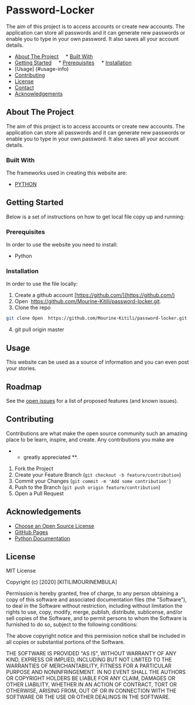# Password-Locker
The aim of this project is to access accounts or create new accounts. The application can store all passwords and it can generate new passwords or enable you to type in your own password. It also saves all your account details.
* [About The Project](#project-info)
    * [Built With](#built-info)
* [Getting Started](#start-info)
    * [Prerequisites](#prerequisites-info)
    * [Installation](#installation-info)
* [Usage] (#usage-info)
* [Contributing](#contributing-info)
* [License](#license-info)
* [Contact](#contact-info)
* [Acknowledgements](#acknowledgements-info)

## About The Project
The aim of this project is to access accounts or create new accounts. The application can store all passwords and it can generate new passwords or enable you to type in your own password. It also saves all your account details.
### Built With
The frameworks used in creating this website are:
* [PYTHON ](https://Python.com)


## Getting Started
Below is a set of instructions on how to get local file copy up and running:
### Prerequisites
In order to use the website you need to install:
* Python

### Installation
In order to use the file locally:
1. Create a github account [https://github.com/](https://github.com/)
2. Open  https://github.com/Mourine-Kitili/password-locker.git.
3. Clone the repo
```sh
git clone Open  https://github.com/Mourine-Kitili/password-locker.git
```
4. git pull origin master

## Usage
This website can be used as a source of information and you can even post your stories.

## Roadmap
See the [open issues](https://github.com/Mourine-Kitili/accountmanagement/issues) for a list of proposed features (and known issues).

## Contributing
Contributions are what make the open source community such an amazing place to be learn, inspire, and create. Any contributions you make are
* * greatly appreciated **.
1. Fork the Project
2. Create your Feature Branch (`git checkout -b feature/contribution`)
3. Commit your Changes (`git commit -m 'Add some contribution'`)
4. Push to the Branch (`git push origin feature/contribution`)
5. Open a Pull Request

## Acknowledgements
* [Choose an Open Source License](https://choosealicense.com)
* [GitHub Pages](https://pages.github.com)
* [Python Documentation](https://pythondocumntation.com)

## License

MIT License

Copyright (c) [2020] [KITILIMOURINEMBULA]

Permission is hereby granted, free of charge, to any person obtaining a copy
of this software and associated documentation files (the "Software"), to deal
in the Software without restriction, including without limitation the rights
to use, copy, modify, merge, publish, distribute, sublicense, and/or sell
copies of the Software, and to permit persons to whom the Software is
furnished to do so, subject to the following conditions:

The above copyright notice and this permission notice shall be included in all
copies or substantial portions of the Software.

THE SOFTWARE IS PROVIDED "AS IS", WITHOUT WARRANTY OF ANY KIND, EXPRESS OR
IMPLIED, INCLUDING BUT NOT LIMITED TO THE WARRANTIES OF MERCHANTABILITY,
FITNESS FOR A PARTICULAR PURPOSE AND NONINFRINGEMENT. IN NO EVENT SHALL THE
AUTHORS OR COPYRIGHT HOLDERS BE LIABLE FOR ANY CLAIM, DAMAGES OR OTHER
LIABILITY, WHETHER IN AN ACTION OF CONTRACT, TORT OR OTHERWISE, ARISING FROM,
OUT OF OR IN CONNECTION WITH THE SOFTWARE OR THE USE OR OTHER DEALINGS IN THE
SOFTWARE.